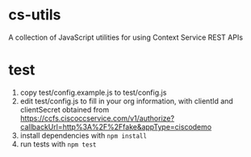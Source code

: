 # cs-utils
A collection of JavaScript utilities for using Context Service REST APIs

# test
1. copy test/config.example.js to test/config.js
2. edit test/config.js to fill in your org information, with clientId and clientSecret obtained from https://ccfs.ciscoccservice.com/v1/authorize?callbackUrl=http%3A%2F%2Ffake&appType=ciscodemo
3. install dependencies with `npm install`
4. run tests with `npm test`
